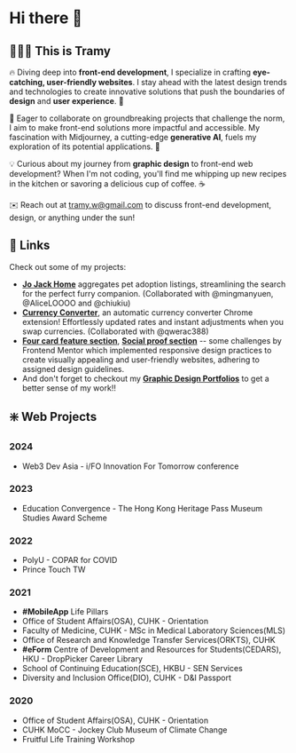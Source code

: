 # Hi there 👋

## 🧑🏻‍💻 This is Tramy

🔥 Diving deep into **front-end development**, I specialize in crafting **eye-catching, user-friendly websites**. I stay ahead with the latest design trends and technologies to create innovative solutions that push the boundaries of **design** and **user experience**. 🚀

🌟 Eager to collaborate on groundbreaking projects that challenge the norm, I aim to make front-end solutions more impactful and accessible. My fascination with Midjourney, a cutting-edge **generative AI**, fuels my exploration of its potential applications. 🤖

💡 Curious about my journey from **graphic design** to front-end web development? When I'm not coding, you'll find me whipping up new recipes in the kitchen or savoring a delicious cup of coffee. ☕️

✉️ Reach out at tramy.w@gmail.com to discuss front-end development, design, or anything under the sun!

## 🔗 Links

Check out some of my projects:
-   [**Jo Jack Home**](https://final-project-jo-jack-home.vercel.app/) aggregates pet adoption listings, streamlining the search for the perfect furry companion. (Collaborated with @mingmanyuen, @AliceLOOOO and @chiukiu)
-   [**Currency Converter**](https://currency-converter-black-nine.vercel.app), an automatic currency converter Chrome extension! Effortlessly updated rates and instant adjustments when you swap currencies. (Collaborated with @qwerac388)
-   [**Four card feature section**](https://project3-four-card-feature-section-master.vercel.app), [**Social proof section**](https://project2-social-proof-section-master.vercel.app) -- some challenges by Frontend Mentor which implemented responsive design practices to create visually appealing and user-friendly websites, adhering to assigned design guidelines.
-   And don't forget to checkout my [**Graphic Design Portfolios**](https://tramyw.com) to get a better sense of my work!!

## ❇️ Web Projects 

### 2024
-  Web3 Dev Asia - i/FO Innovation For Tomorrow conference
### 2023 
-  Education Convergence - The Hong Kong Heritage Pass Museum Studies Award Scheme
### 2022
-  PolyU - COPAR for COVID
-  Prince Touch TW
### 2021
-  **#MobileApp** Life Pillars
-  Office of Student Affairs(OSA), CUHK - Orientation
-  Faculty of Medicine, CUHK - MSc in Medical Laboratory Sciences(MLS)
-  Office of Research and Knowledge Transfer Services(ORKTS), CUHK
-  **#eForm** Centre of Development and Resources for Students(CEDARS), HKU - DropPicker Career Library
-  School of Continuing Education(SCE), HKBU - SEN Services
-  Diversity and Inclusion Office(DIO), CUHK - D&I Passport
### 2020
-  Office of Student Affairs(OSA), CUHK - Orientation
-  CUHK MoCC - Jockey Club Museum of Climate Change
-  Fruitful Life Training Workshop
